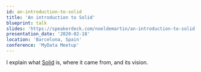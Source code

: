 ```yaml
---
id: an-introduction-to-solid
title: 'An introduction to Solid'
blueprint: talk
slides: 'https://speakerdeck.com/noeldemartin/an-introduction-to-solid'
presentation_date: '2020-02-18'
location: 'Barcelona, Spain'
conference: 'MyData Meetup'
---
```


I explain what [Solid](https://solidproject.org/) is, where it came from, and its vision.
